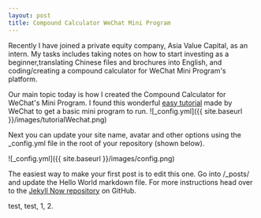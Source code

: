 ```yaml
---
layout: post
title: Compound Calculator WeChat Mini Program
---
```


Recently I have joined a private equity company, Asia Value Capital, as an intern. My tasks includes taking notes on how to start investing as a beginner,translating Chinese files and brochures into English, and coding/creating a compound calculator for WeChat Mini Program's platform. 

Our main topic today is how I created the Compound Calculator for WeChat's Mini Program.
I found this wonderful [easy tutorial](https://developers.weixin.qq.com/miniprogram/en/dev/) made by WeChat to get a basic mini program to run.
![_config.yml]({{ site.baseurl }}/images/tutorialWechat.png)

Next you can update your site name, avatar and other options using the _config.yml file in the root of your repository (shown below).

![_config.yml]({{ site.baseurl }}/images/config.png)

The easiest way to make your first post is to edit this one. Go into /_posts/ and update the Hello World markdown file. For more instructions head over to the [Jekyll Now repository](https://github.com/barryclark/jekyll-now) on GitHub.

test, test, 1, 2.
